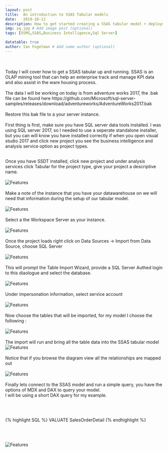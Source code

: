 ```yaml
---
layout: post
title:  An introduction to SSAS Tabular models
date:   2019-10-12
description: How to get started creating a SSAS tabular model + deployment
img: sq.jpg # Add image post (optional)
tags: [SSMS,SSAS,Business Intelligence,Sql Server]

datatable: true
author: Ian Fogelman # Add name author (optional)
---
```

<meta property="og:title" content="How to get started creating a SSAS tabular model + deployment">
<meta property="og:description" content="A blog by Ian Fogelman.">
<meta property="og:image" content="https://repository-images.githubusercontent.com/190807493/a3610e80-bed1-11e9-87ac-2a4f0aa3b2ee">
<meta property="og:url" content="https://repository-images.githubusercontent.com/190807493/a3610e80-bed1-11e9-87ac-2a4f0aa3b2ee">


<br>
<br>
Today I will cover how to get a SSAS tabular up and running. SSAS is an OLAP mining tool that can help an enterprise track and manage KPI data and also assist in the ware housing process. 
<br>
<br>
The data I will be working on today is from adventure works 2017, the .bak file can be found here https://github.com/Microsoft/sql-server-samples/releases/download/adventureworks/AdventureWorks2017.bak

<br>
<br>
Restore this bak file to a your server instance.
<br>
<br>
First thing is first, make sure you have SQL server data tools installed. I was using SQL server 2017, so I needed to use a seperate standalone installer, but you can will know you have installed correctly if when you open visual studio 2017 and click new project you see the business intelligence and analysis service option as project types.

<br>
<br>

Once you have SSDT installed, click new project and under analysis services click Tabular for the project type, give your project a descriptive name.
<br>
<br>
![Features](/assets/img/SSASI001.png)
<br>
<br>
Make a note of the instance that you have your datawarehouse on we will need that information during the setup of our tabular model.
<br>
<br>
![Features](/assets/img/SSASI002.png)
<br>
<br>
Select a the Workspace Server as your instance.
<br>
<br>
![Features](/assets/img/SSASI003.png)
<br>
<br>
Once the project loads right click on Data Sources -> Import from Data Source, choose SQL Server
<br>
<br>
![Features](/assets/img/SSASI004.png)
<br>
<br>
This will prompt the Table Import Wizard, provide a SQL Server Authed login to this diaologue and select the database.
<br>
<br>
![Features](/assets/img/SSASI005.png)
<br>
<br>
Under impersonation information, select service account
<br>
<br>
![Features](/assets/img/SSASI006.png)
<br>
<br>
Now choose the tables that will be imported, for my model I choose the following :
<br>
<br>
![Features](/assets/img/SSASI007.png)
<br>
<br>
The import will run and bring all the table data into the SSAS tabular model
![Features](/assets/img/SSASI008.png)
<br>
<br>
Notice that if you browse the diagram view all the relationships are mapped out
<br>
<br>
![Features](/assets/img/SSASI009.png)
<br>
<br>
Finally lets connect to the SSAS model and run a simple query, you have the options of MDX and DAX to query your model.
<br>
I will be using a short DAX query for my example.

<br>
<br>

{% highlight SQL %}
VALUATE
SalesOrderDetail
{% endhighlight %}

<br>
<br>

![Features](/assets/img/SSASI010.png)








